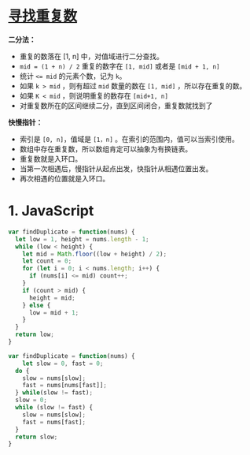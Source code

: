 # [寻找重复数]()

**二分法：**

- 重复的数落在 [1, n] 中，对值域进行二分查找。
- `mid = (1 + n) / 2`  重复的数字在 `[1, mid]` 或者是 `[mid + 1, n]`
- 统计 `<= mid` 的元素个数，记为 `k`。
- 如果 `k > mid` ，则有超过 `mid`  数量的数在 `[1, mid]` ，所以存在重复的数。
- 如果 `K < mid` ，则说明重复的数存在 `[mid+1, n]`
- 对重复数所在的区间继续二分，直到区间闭合，重复数就找到了

**快慢指针：**

- 索引是 `[0, n]`，值域是 `[1，n]` 。在索引的范围内，值可以当索引使用。
- 数组中存在重复数，所以数组肯定可以抽象为有换链表。
- 重复数就是入环口。
- 当第一次相遇后，慢指针从起点出发，快指针从相遇位置出发。
- 再次相遇的位置就是入环口。

# 1. JavaScript

```js
var findDuplicate = function(nums) {
  let low = 1, height = nums.length - 1;
  while (low < height) {
    let mid = Math.floor((low + height) / 2);
    let count = 0;
    for (let i = 0; i < nums.length; i++) {
      if (nums[i] <= mid) count++;
    }
    if (count > mid) {
      height = mid;
    } else {
      low = mid + 1;
    }
  }
  return low;
}
```

```js
var findDuplicate = function(nums) {
	let slow = 0, fast = 0;
  do {
    slow = nums[slow];
    fast = nums[nums[fast]];
  } while(slow != fast);
  slow = 0;
  while (slow != fast) {
    slow = nums[slow];
    fast = nums[fast];
  }
  return slow;
}
```

